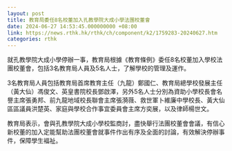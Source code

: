 ```yaml
---
layout: post
title: 教育局委任8名校董加入孔教學院大成小學法團校董會
date: 2024-06-27 14:53:45.000000000 +08:00
link: https://news.rthk.hk/rthk/ch/component/k2/1759283-20240627.htm
categories: rthk
---
```


就孔教學院大成小學停辦一事，教育局根據《教育條例》委任8名校董加入學校法團校董會，包括3名教育局人員及5名人士，了解學校的管理及運作。

3名教育局人員包括教育局首席教育主任（九龍）鄭國仁、教育局總學校發展主任（黃大仙）馮俊文、英皇書院校長鄧啟澤，另外5名人士分別為資助小學校長會名譽主席張勇邦、前九龍地域校長聯會主席張漪薇、救世軍卜維廉中學校長、黃大仙區區議員洪楚英、家庭與學校合作事宜委員會主席方奕展，以及律師楊世文。

教育局表示，會與孔教學院大成小學校監商討，盡快舉行法團校董會會議，有信心新校董的加入定能幫助法團校董會就事件作出有序及全面的討論，有效解決停辦事件，保障學生褔祉。
